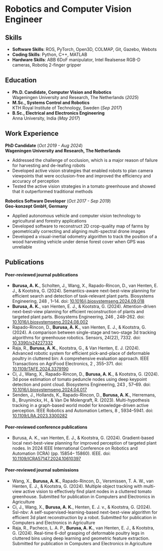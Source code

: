 # Robotics and Computer Vision Engineer

## Skills
- **Software Skills**: ROS, PyTorch, Open3D, COLMAP, Git, Gazebo, Webots
- **Coding Skills**: Python, C++, MATLAB
- **Hardware Skills**: ABB 6DoF manipulator, Intel Realsense RGB-D cameras, Robotiq 2-finger gripper

## Education
- **Ph.D. Candidate, Computer Vision and Robotics**  
  Wageningen University and Research, The Netherlands (_2025_)								       		
- **M.Sc., Systems Control and Robotics**  
  KTH Royal Institute of Technology, Sweden (_Sep 2017_)	 			        		
- **B.Sc., Electrical and Electronics Engineering**  
  Anna University, India (_May 2017_)

## Work Experience
**PhD Candidate** (_Oct 2019 - Aug 2024_)  
**Wageningen University and Research, The Netherlands**
- Addressed the challenge of occlusion, which is a major reason of failure for harvesting and de-leafing robots
- Developed active vision strategies that enabled robots to plan camera viewpoints that were occlusion-free and improved the efficiency and accuracy of perception
- Tested the active vision strategies in a tomato greenhouse and showed that it outperformed traditional methods

**Robotics Software Developer** (_Oct 2017 - Sep 2019_)  
**Geo-konzept GmbH, Germany**
- Applied autonomous vehicle and computer vision technology to agricultural and forestry applications
- Developed software to reconstruct 2D crop-quality map of farms by geometrically correcting and aligning multi-spectral drone images
- Developed a visual-inertial odometry algorithm to track the position of a wood harvesting vehicle under dense forest cover when GPS was unreliable

## Publications
#### Peer-reviewed journal publications
- **Burusa, A. K.**, Scholten, J., Wang, X., Rapado-Rincon, D., van Henten, E. J., & Kootstra, G. (2024). Semantics-aware next-best-view planning for efficient search and detection of task-relevant plant parts. Biosystems Engineering, 248 , 1–14. doi: [10.1016/j.biosystemseng.2024.09.018](https://doi.org/10.1016/j.biosystemseng.2024.09.018)
- **Burusa, A. K.**, van Henten, E. J., & Kootstra, G. (2024). Attention-driven next-best-view planning for efficient reconstruction of plants and targeted plant parts. Biosystems Engineering, 246 , 248–262. doi: [10.1016/j.biosystemseng.2024.08.002](https://doi.org/10.1016/j.biosystemseng.2024.08.002)
- Rapado-Rincon, D., **Burusa, A. K.**, van Henten, E. J., & Kootstra, G. (2024). A comparison between single-stage and two-stage 3d tracking algorithms for greenhouse robotics. Sensors, 24(22), 7332. doi: [10.3390/s24227332](https://doi.org/10.3390/s24227332)
- Raja, R., **Burusa, A. K.**, Kootstra, G., & Van Henten, E. J. (2024). Advanced robotic system for efficient pick-and-place of deformable poultry in cluttered bin: A comprehensive evaluation approach. IEEE Transactions on AgriFood Electronics, 2 , 355–371. doi: [10.1109/TAFE.2024.3379190](https://doi.org/10.1109/TAFE.2024.3379190)
- Ci, J., Wang, X., Rapado-Rincon, D., **Burusa, A. K.**, & Kootstra, G. (2024). 3d pose estimation of tomato peduncle nodes using deep keypoint detection and point cloud. Biosystems Engineering, 243 , 57–69. doi: [10.1016/j.biosystemseng.2024.04.017](https://doi.org/10.1016/j.biosystemseng.2024.04.017)
- Senden, J., Hollands, K., Rapado-Rincon, D., **Burusa, A. K.**, Herremans, B., Bruyninckx, H., & Van De Molengraft, R. (2023). Multi-hypothesis tracking in a graph-based world model for knowledge-driven active perception. IEEE Robotics and
Automation Letters, 8 , 5934–5941. doi: [10.1109/LRA.2023.3300282](https://doi.org/10.1109/LRA.2023.3300282)

#### Peer-reviewed conference publications
- Burusa, A. K., van Henten, E. J., & Kootstra, G. (2024). Gradient-based local next-best-view planning for improved perception of targeted plant nodes. In 2024 IEEE International Conference on Robotics and Automation (ICRA) (pp. 15854–
15860). IEEE. doi: [10.1109/ICRA57147.2024.10610397](https://doi.org/10.1109/ICRA57147.2024.10610397)

#### Peer-reviewed journal submissions
- Wang, X., **Burusa, A. K.**, Rapado-Rincon, D., Versmissen, T. A. W., van Henten, E. J., & Kootstra, G. (2024). Multiple object tracking with multi-view active vision to effectively find plant nodes in a cluttered tomato greenhouse. Submitted for publication in Computers and Electronics in Agriculture
- Ci, J., Wang, X., **Burusa, A. K.**, Henten, E. J. v., & Kootstra, G. (2024). Ssl-nbv: A self-supervised-learning-based next-best-view algorithm for efficient 3d plant reconstruction by a robot. Submitted for publication in Computers and Electronics in Agriculture
- Raja, R., Pacheco, L. A. P., **Burusa, A. K.**, van Henten, E. J., & Kootstra, G. (2024). Real-time 6-dof grasping of deformable poultry legs in cluttered bins using deep learning and geometric feature extraction. Submitted for publication in Computers and Electronics in Agriculture
